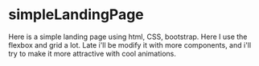 # simpleLandingPage
Here is a simple landing page using html, CSS, bootstrap.
Here I use the flexbox and grid a lot.  Late i'll be modify it with more components, and i'll try to make it more attractive with cool animations.
